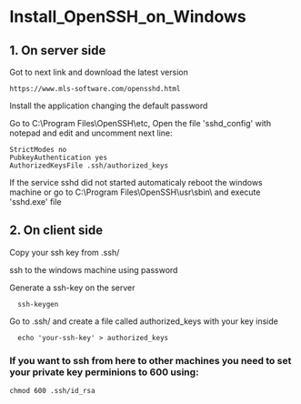 # Install_OpenSSH_on_Windows

## 1. On server side 

Got to next link and download the latest version

```
https://www.mls-software.com/opensshd.html
```

Install the application changing the default password

Go to C:\Program Files\OpenSSH\etc, Open the file 'sshd_config' with notepad and edit and uncomment next line:

```
StrictModes no
PubkeyAuthentication yes
AuthorizedKeysFile .ssh/authorized_keys
```

If the service sshd did not started automaticaly reboot the windows machine or go to C:\Program Files\OpenSSH\usr\sbin\ and execute 'sshd.exe' file

## 2. On client side

Copy your ssh key from .ssh/

ssh to the windows machine using password

Generate a ssh-key on the server

```
  ssh-keygen
```
  
Go to .ssh/ and create a file called authorized_keys with your key inside

```
  echo 'your-ssh-key' > authorized_keys
```

### If you want to ssh from here to other machines you need to set your **private** key perminions to 600 using:

```
chmod 600 .ssh/id_rsa
```
